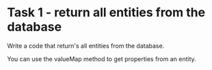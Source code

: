 # Task 1 - return all entities from the database

Write a code that return's all entities from the database.

<div class="hint">You can use the valueMap method to get properties from an entity.</div>
